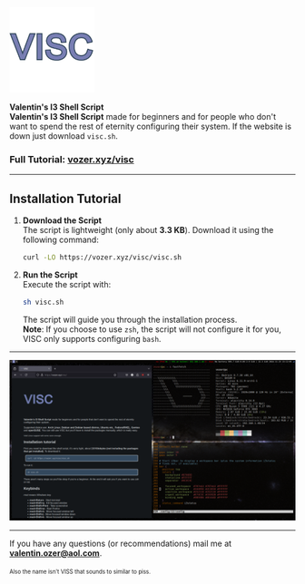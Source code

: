 <img src="visc.png" alt="logo" width="150px" height="150px"/>

**Valentin's I3 Shell Script**  
**Valentin's I3 Shell Script** made for beginners and for people who don't want to spend the rest of eternity configuring their system.
If the website is down just download `visc.sh`.

### Full Tutorial: [vozer.xyz/visc](https://vozer.xyz/visc)

---

## **Installation Tutorial**

1. **Download the Script**  
   The script is lightweight (only about **3.3 KB**). Download it using the following command:

   ```bash
   curl -LO https://vozer.xyz/visc/visc.sh
   ```

2. **Run the Script**  
   Execute the script with:

   ```bash
   sh visc.sh
   ```

   The script will guide you through the installation process.  
   **Note**: If you choose to use `zsh`, the script will not configure it for you, VISC only supports configuring `bash`.

---

![Screenshot](screenshot.png)

---

If you have any questions (or recommendations) mail me at **valentin.ozer@aol.com**.

<sup><sub>Also the name isn't VISS  that sounds to similar to piss.</sub></sup>